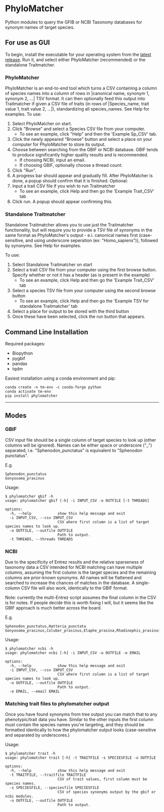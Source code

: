 # PhyloMatcher

Python modules to query the GFIB or NCBI Taxonomy databases for synonym names of target species.

## For use as GUI 

To begin, install the executable for your operating system from the [latest release](https://github.com/Lswhiteh/PhyloMatcher/releases). Run it, and select either PhyloMatcher (recommended) or the standalone Traitmatcher.

### PhyloMatcher 
PhyloMatcher is an end-to-end tool which turns a CSV containing a column of species names into a column of rows in |canonical name, synonym 1, synonym 2, ...| TSV format. It can then optionally feed this output into Traitmatcher if given a CSV file of traits (in rows of |Species_name, trait value 1, trait value 2, ...|), standardizing all species_names. See Help for examples.
To use:

1. Select PhyloMatcher on start.
2. Click "Browse" and select a Species CSV file from your computer.
   - To see an example, click "Help" and then the 'Example Sp_CSV' tab.
3. Click the newly appeared "Browse" button and select a place on your computer for PhyloMatcher to store its output.
4. Choose between searching from the GBIF or NCBI database. GBIF tends to produce significantly higher quality results and is recommended.
   - If choosing NCBI, input an email.
   - If choosing GBIF, optionally choose a thread count.
5. Click "Run".
7. A progress bar should appear and gradually fill. After PhyloMatcher is done, a popup should confirm that it is finished.
Optional:
8. Input a trait CSV file if you wish to run Traitmatcher
   - To see an example, click Help and then go the 'Example Trait_CSV' tab
9. Click run. A popup should appear confirming this.


### Standalone Traitmatcher 
Standalone Traitmatcher allows you to use just the Traitmatcher functionality, but will require you to provide a TSV file of synonyms in the same format as PhyloMatcher's output - e.i. canonical names first (case-sensitive, and using underscore seperation (ex: "Homo_sapiens")), followed by synonyms. See Help for examples.

To use: 
1. Select Standalone Traitmatcher on start
2. Select a trait CSV file from your computer using the first browse button. Specify whether or not it has a header (as is present in the example)
   - To see an example, click Help and then go the 'Example Trait_CSV' tab
3. Select a species TSV file from your computer using the second browse button
    - To see an example, click Help and then go the 'Example TSV for standalone Traitmatcher' tab
5. Select a place for output to be stored with the third button
6. Once these have been selected, click the run button that appears.


## Command Line Installation

Required packages:

- Biopython
- pygbif
- pandas
- tqdm

Easiest installation using a conda environment and pip:

```{bash}
conda create -n tm-env -c conda-forge python
conda activate tm-env
pip install phylomatcher
```

---

## Modes

### GBIF

CSV input file should be a single column of target species to look up (other columns will be ignored). Names can be either space or underscore ("_") separated, i.e. "Sphenodon_punctatus" is equivalent to "Sphenodon punctatus". 

E.g.
```
Sphenodon_punctatus
Gonyosoma_prasinus
```

Usage:

```{bash}
$ phylomatcher gbif -h
usage: phylomatcher gbif [-h] -i INPUT_CSV -o OUTFILE [-t THREADS]

options:
  -h, --help            show this help message and exit
  -i INPUT_CSV, --csv INPUT_CSV
                        CSV where first column is a list of target species names to look up.
  -o OUTFILE, --outfile OUTFILE
                        Path to output.
  -t THREADS, --threads THREADS
```

### NCBI

Due to the specificity of Entrez results and the relative sparseness of taxonomy data a CSV intended for NCBI matching can have multiple columns, assuming the first column is the target species and the remaining columns are prior-known synonyms. All names will be flattened and searched to increase the chances of matches in the database. A single-column CSV file will also work, identically to the GBIF format.

Note: currently the multi-Entrez script assumes the final column in the CSV is for notes. If people decide this is worth fixing I will, but it seems like the GBIF approach is much better across the board.

E.g.

```{text}
Sphenodon_punctatus,Hatteria_punctata
Gonyosoma_prasinus,Coluber_prasinus,Elaphe_prasina,Rhadinophis_prasinus,Rhadinophis_prasina
```

Usage:

```{bash}
$ phylomatcher ncbi -h
usage: phylomatcher ncbi [-h] -i INPUT_CSV -o OUTFILE -e EMAIL

options:
  -h, --help            show this help message and exit
  -i INPUT_CSV, --csv INPUT_CSV
                        CSV where first column is a list of target species names to look up.
  -o OUTFILE, --outfile OUTFILE
                        Path to output.
  -e EMAIL, --email EMAIL
```

### Matching trait files to phylomatcher output

Once you have found synonyms from tree output you can match that to any phenotypic/trait data you have. Similar to the other inputs the first column must contain the species names you're targeting, and they should be formatted identically to how the phylomatcher output looks (case-sensitive and separated by underscores.)

Usage:

```{bash}
$ phylomatcher trait -h
usage: phylomatcher trait [-h] -t TRAITFILE -s SPECIESFILE -o OUTFILE

options:
  -h, --help            show this help message and exit
  -t TRAITFILE, --traitfile TRAITFILE
                        CSV of trait values, first column must be species names.
  -s SPECIESFILE, --speciesfile SPECIESFILE
                        CSV of species synonyms output by the gbif or ncbi modules.
  -o OUTFILE, --outfile OUTFILE
                        Path to output.
```
